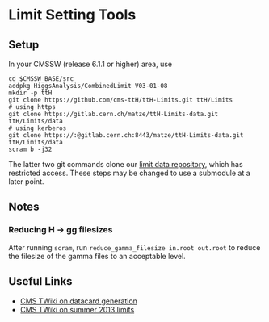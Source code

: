 # Limit Setting Tools

## Setup

In your CMSSW (release 6.1.1 or higher) area, use

    cd $CMSSW_BASE/src
    addpkg HiggsAnalysis/CombinedLimit V03-01-08
    mkdir -p ttH
    git clone https://github.com/cms-ttH/ttH-Limits.git ttH/Limits
    # using https
    git clone https://gitlab.cern.ch/matze/ttH-Limits-data.git ttH/Limits/data
    # using kerberos
    git clone https://:@gitlab.cern.ch:8443/matze/ttH-Limits-data.git ttH/Limits/data
    scram b -j32

The latter two git commands clone our [limit data repository](https://git.cern.ch/web/?p=ttH-Limits-data.git;a=summary),
which has restricted access.
These steps may be changed to use a submodule at a later point.

## Notes

### Reducing H → gg filesizes

After running `scram`, run `reduce_gamma_filesize in.root out.root` to
reduce the filesize of the gamma files to an acceptable level.

## Useful Links

* [CMS TWiki on datacard generation](https://twiki.cern.ch/twiki/bin/viewauth/CMS/NovaDatacardMaker)
* [CMS TWiki on summer 2013 limits](https://twiki.cern.ch/twiki/bin/viewauth/CMS/NovaDatacardMakerLimitRef)
